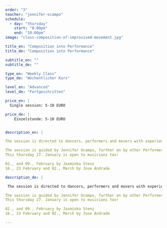```yaml
---
order: "3"
teacher: "jennifer-ocampo"
schedule:
  - day: "thursday"
    start: "8:00pm"
    end: "10:00pm"
image: "class-composition-of-improvised-movement.jpg"

title_en: "Composition into Performance"
title_de: "Composition into Performance"

subtitle_en: ""
subtitle_de: ""

type_en: "Weekly Class"
type_de: "Wöchentlicher Kurs"

level_en: "Advanced"
level_de: "Fortgeschritten"

price_en: |
  Single session: 5-10 EURO

price_de: |
    Einzelstunde: 5-10 EURO   


description_en: |

The session is directed to dancers, performers and movers with experience, who are interested on the praxis of improvisation, instant composition and performance.

The session is guided by Jennifer Ocampo, further on by other Performers.
This thursday 27. January is open to musicians too!

02., and 09., February by Jasminka Stenz
16., 23 February and 02., March by Jose Andrade

description_de: |

 The session is directed to dancers, performers and movers with experience, who are interested on the praxis of improvisation, instant composition and performance.

The session is guided by Jennifer Ocampo, further on by other Performers.
This thursday 27. January is open to musicians too!

02., and 09., February by Jasminka Stenz
16., 23 February and 02., March by Jose Andrade

---
```

